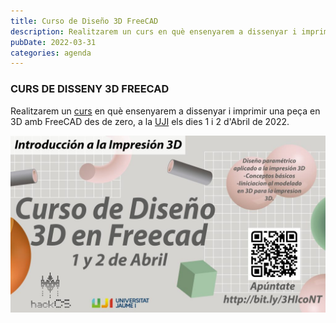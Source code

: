 ```yaml
---
title: Curso de Diseño 3D FreeCAD
description: Realitzarem un curs en què ensenyarem a dissenyar i imprimir una peça en 3D amb FreeCAD des de zero, a la UJI els dies 1 i 2 d'Abril de 2022.
pubDate: 2022-03-31
categories: agenda
---
```


### CURS DE DISSENY 3D FREECAD

Realitzarem un [curs](bit.ly/3HIcoNT) en què ensenyarem a dissenyar i imprimir una peça en 3D amb FreeCAD des de zero, a la [UJI](https://www.google.es/maps/place/Universitat+Jaume+I/@39.9902105,-0.0511631,14z/data=!4m6!3m5!1s0xd5ffe0fca9b5147:0x1368bf53b3a7fb3f!8m2!3d39.9943481!4d-0.0702147!16zL20vMDg0dGNk?coh=164777&entry=tt&shorturl=1) els dies 1 i 2 d'Abril de 2022.

![](images/5259437-v3-banner-1-1024x576.jpg)
